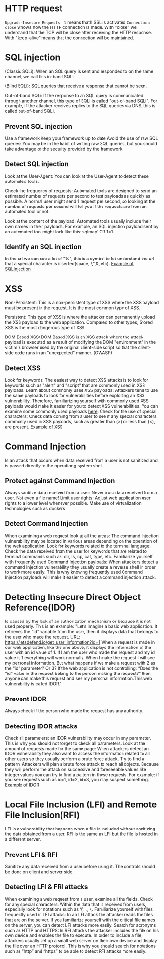 # HTTP request
```Upgrade-Insecure-Requests: 1``` means thath SSL is activated
```Connection: close``` whows how the HTTP connection is made. With "close" we understand that the TCP will be close after receiving the HTTP response. With "keep-alive" means that the connection will be maintained.  

# SQL injection
(Classic SQLi): When an SQL query is sent and responded to on the same channel, we call this in-band SQLi.

(Blind SQLi): SQL queries that receive a response that cannot be seen.

Out-of-band SQLi: If the response to an SQL query is communicated through another channel, this type of SQLi is called "out-of-band SQLi". For example, if the attacker receives replies to the SQL queries via DNS, this is called out-of-band SQLi.

## Prevent SQL injection
Use a framework
Keep your framework up to date
Avoid the use of raw SQL queries: You may be in the habit of writing raw SQL queries, but you should take advantage of the security provided by the framework.

## Detect SQL injection
Look at the User-Agent: You can look at the User-Agent to detect these automated tools.

Check the frequency of requests: Automated tools are designed to send an estimated number of requests per second to test payloads as quickly as possible. A normal user might send 1 request per second, so looking at the number of requests per second will tell you if the requests are from an automated tool or not.

Look at the content of the payload: Automated tools usually include their own names in their payloads. For example, an SQL injection payload sent by an automated tool might look like this: sqlmap’ OR 1=1

## Identify an SQL injection
In the url we can see a lot of "%", this is a symbol to let understand the url that a special character is inserted(space, !,",&, etc).
[Example of SQLInjection](https://ld-images-2.s3.us-east-2.amazonaws.com/Detecting+Web+Attacks/images/Access-logs-with-URL-decoding.png)

# XSS
Non-Persistent: This is a non-persistent type of XSS where the XSS payload must be present in the request. It is the most common type of XSS.

Persistent: This type of XSS is where the attacker can permanently upload the XSS payload to the web application. Compared to other types, Stored XSS is the most dangerous type of XSS.

DOM Based XSS: DOM Based XSS is an XSS attack where the attack payload is executed as a result of modifying the DOM "environment" in the victim's browser used by the original client-side script so that the client-side code runs in an "unexpected" manner. (OWASP)

## Detect XSS
Look for keywords: The easiest way to detect XSS attacks is to look for keywords such as "alert" and "script" that are commonly used in XSS payloads.
Learn about commonly used XSS payloads: Attackers tend to use the same payloads to look for vulnerabilities before exploiting an XSS vulnerability. Therefore, familiarizing yourself with commonly used XSS payloads would make it easier for you to detect XSS vulnerabilities. You can examine some commonly used payloads [here](https://github.com/payloadbox/xss-payload-list).
Check for the use of special characters: Check data coming from a user to see if any special characters commonly used in XSS payloads, such as greater than (>) or less than (<), are present.
[Example of XSS](https://ld-images-2.s3.us-east-2.amazonaws.com/Detecting+Web+Attacks/images/xss-apache-access-log-with-url-decoding.png)

# Command Injection
Is an attack that occurs when data received from a user is not sanitized and is passed directly to the operationg system shell.

## Protect against Command Injection
Always sanitize data received from a user: Never trust data received from a user. Not even a file name!
Limit user rights: Adjust web application user rights to a lower level whenever possible. 
Make use of virtualization technologies such as dockers

## Detect Command Injection
When examining a web request look at all the areas: The command injection vulnerability may be located in various areas depending on the operation of the web application.
Look for keywords related to the terminal language: Check the data received from the user for keywords that are related to terminal commands such as: dir, ls, cp, cat, type, etc.
Familiarize yourself with frequently used Command Injection payloads: When attackers detect a command injection vulnerability they usually create a reverse shell in order to work more easily. This is why knowing frequently used Command Injection payloads will make it easier to detect a command injection attack.

# Detecting Insecure Direct Object Reference(IDOR)
Is caused by the lack of an authorization mechanism or because it is not used properly.
This is an example:
"Let’s imagine a basic web application. It retrieves the “id” variable from the user, then it displays data that belongs to the user who made the request. 
URL: https://letsdefend.io/get_user_information?id=1
When a request is made in our web application, like the one above, it displays the information of the user with an id value of 1.
If I am the user who made the request and my id value is 1 everything will work normally. When I make the request I will see my personal information.
But what happens if we make a request with 2 as the “id” parameter? Or 3?
If the web application is not controlling: “Does the “id” value in the request belong to the person making the request?” then anyone can make this request and see my personal information.This web vulnerability is called IDOR."

## Prevent IDOR
Always check if the person who made the request has any authority.

## Detecting IDOR attacks
Check all parameters: an IDOR vulnerability may occur in any parameter. This is why you should not forget to check all parameters.
Look at the amount of requests made for the same page: When attackers detect an IDOR vulnerability they also want to access the information related to all other users so they usually perform a brute force attack.
Try to find a pattern: Attackers will plan a brute force attack to reach all objects. Because they will perform the attack on successive and foreseeable values like integer values you can try to find a pattern in these requests. For example: if you see requests such as id=1, id=2, id=3, you may suspect something.
[Example of IDOR](https://ld-images-2.s3.us-east-2.amazonaws.com/Detecting+Web+Attacks/images/idor-apache-access-log.png)

# Local File Inclusion (LFI) and Remote File Inclusion(RFI)
LFI is a vulnerability that happens when a file is included without sanitizing the data obtained from a user.
RFI is the same as LFI but the file is hosted in a different server.

## Prevent LFI & RFI
Sanitize any data received from a user before using it. The controls should be done on client and server side.

## Detecting LFI & FRI attacks
When examining a web request from a user, examine all the fields.
Check for any special characters: Within the data that is received from users, especially look for notations such as ‘/’,  `.`, `\`.
Familiarize yourself with files frequently used in LFI attacks: In an LFI attack the attacker reads the files that are on the server. If you familiarize yourself with the critical file names on the server, you can detect LFI attacks more easily.
Search for acronyms such as HTTP and HTTPS: In RFI attacks the attacker includes the file on his own device and enables the file to execute. 
In order to include a file, attackers usually set up a small web server on their own device and display the file over an HTTP protocol. This is why you should search for notations such as “http” and “https” to be able to detect RFI attacks more easily.
